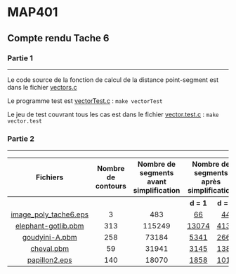 # MAP401
## Compte rendu Tache 6

### Partie 1
___
Le code source de la fonction  de calcul de la distance 
point-segment est dans le fichier [vectors.c](vectors.c)

Le programme test est [vectorTest.c](vectorTest.c) :
`make vectorTest`

Le jeu de test couvrant tous les cas est dans le fichier 
[vector.test.c](vector.test.c) :
`make vector.test`

### Partie 2
___

<table>
    <tr>
        <th>Fichiers</th>
        <th>Nombre de contours</th>
        <th>Nombre de segments avant simplification</th>
        <th colspan="2">Nombre de segments après simplification</th>
    </tr>
    <tr>
        <th></th>
        <th></th>
        <th></th>
        <th>d = 1</th>
        <th>d = 2</th>
    </tr>
    <tr align="center">
        <td><a href="img/image_poly_tache6.pbm">image_poly_tache6.eps</a></td>
        <td>3</td>
        <td>483</td>
        <td><a href="img/image_poly_tache6_d1.eps">66</a></td>
        <td><a href="img/image_poly_tache6_d2.eps">44</a></td>
    </tr>    
    <tr align="center">
        <td><a href="img/elephant-gotlib.pbm">elephant-gotlib.pbm</a></td>
        <td>313</td>
        <td>115249</td>
        <td><a href="img/elephant-gotlib_d1.eps">13074</a></td>
        <td><a href="img/elephant-gotlib_d2.eps">4137</a></td>
    </tr>   
     <tr align="center">
        <td><a href="img/goudyini-A.pbm">goudyini-A.pbm</a></td>
        <td>258</td>
        <td>73184</td>
        <td><a href="img/goudyini-A_d1.eps">5341</a></td>
        <td><a href="img/goudyini-A_d2.eps">2664</a></td>
    </tr>  
      <tr align="center">
        <td><a href="img/cheval.pbm">cheval.pbm</a></td>
        <td>59</td>
        <td>31941</td>
        <td><a href="img/cheval_d1.eps">3145</a></td>
        <td><a href="img/cheval_d2.eps">1380</a></td>
    </tr>   
     <tr align="center">
        <td><a href="img/papillon2_d2.eps">papillon2.eps</a></td>
        <td>140</td>
        <td>18070</td>
        <td><a href="img/papillon2_d1.eps">1858</a></td>
        <td><a href="img/papillon2_d2.eps">1016</a></td>
    </tr>
</table>​
